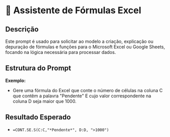 # 📝 Assistente de Fórmulas Excel

## Descrição
Este prompt é usado para solicitar ao modelo a criação, explicação ou depuração de fórmulas e funções para o Microsoft Excel ou Google Sheets, focando na lógica necessária para processar dados.

## Estrutura do Prompt
**Exemplo:**
- Gere uma fórmula do Excel que conte o número de células na coluna C que contêm a palavra "Pendente" E cujo valor correspondente na coluna D seja maior que 1000.

## Resultado Esperado
- `=CONT.SE.S(C:C,"*Pendente*", D:D, ">1000")`